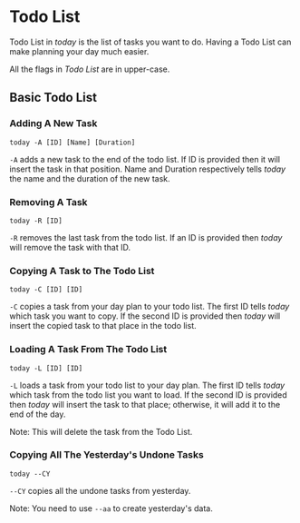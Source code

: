 # Todo List

Todo List in *today* is the list of tasks you want to do. Having a Todo List can make planning your day much easier.

All the flags in *Todo List* are in upper-case.

## Basic Todo List

### Adding A New Task

```
today -A [ID] [Name] [Duration]
```

`-A` adds a new task to the end of the todo list. If ID is provided then it will insert the task in that position. Name and Duration respectively tells *today* the name and the duration of the new task.

### Removing A Task

```
today -R [ID]
```

`-R` removes the last task from the todo list. If an ID is provided then *today* will remove the task with that ID.


### Copying A Task to The Todo List

```
today -C [ID] [ID]
```

`-C` copies a task from your day plan to your todo list. The first ID tells *today* which task you want to copy. If the second ID is provided then *today* will insert the copied task to that place in the todo list.

### Loading A Task From The Todo List

```
today -L [ID] [ID]
```

`-L` loads a task from your todo list to your day plan. The first ID tells *today* which task from the todo list you want to load. If the second ID is provided then *today* will insert the task to that place; otherwise, it will add it to the end of the day.

Note: This will delete the task from the Todo List.


### Copying All The Yesterday's Undone Tasks

```
today --CY
```

`--CY` copies all the undone tasks from yesterday.

Note: You need to use `--aa` to create yesterday's data.
